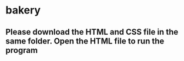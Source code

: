 # bakery

## Please download the HTML and CSS file in the same folder. Open the HTML file to run the program
